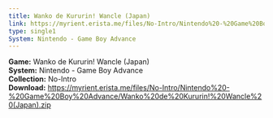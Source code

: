 ```yaml
---
title: Wanko de Kururin! Wancle (Japan)
link: https://myrient.erista.me/files/No-Intro/Nintendo%20-%20Game%20Boy%20Advance/Wanko%20de%20Kururin!%20Wancle%20(Japan).zip
type: single1
System: Nintendo - Game Boy Advance
---
```

<b>Game:</b> Wanko de Kururin! Wancle (Japan)<br>
<b>System:</b> Nintendo - Game Boy Advance<br>
<b>Collection:</b> No-Intro<br>
<b>Download:</b> https://myrient.erista.me/files/No-Intro/Nintendo%20-%20Game%20Boy%20Advance/Wanko%20de%20Kururin!%20Wancle%20(Japan).zip